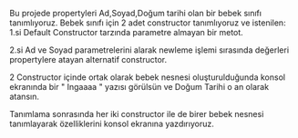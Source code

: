 Bu projede propertyleri Ad,Soyad,Doğum tarihi olan bir bebek sınıfı tanımlıyoruz.
Bebek sınıfı için 2 adet constructor tanımlıyoruz ve istenilen:
1.si Default Constructor tarzında parametre almayan bir metot.

2.si Ad ve Soyad parametrelerini alarak newleme işlemi sırasında değerleri propertylere atayan alternatif constructor.

2 Constructor içinde ortak olarak bebek nesnesi oluşturulduğunda konsol ekranında bir " Ingaaaa " yazısı görülsün ve Doğum Tarihi o an olarak atansın.

Tanımlama sonrasında her iki constructor ile de birer bebek nesnesi tanımlayarak özelliklerini konsol ekranına yazdırıyoruz.
